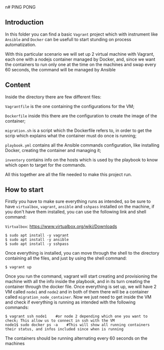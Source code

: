n# PING PONG
## Introduction

In this folder you can find a basic `Vagrant` project which with instrument like `Ansible` and `Docker` can be usefull to start stunding on process automatization.

With this particular scenario we will set up 2 virtual machine with Vagrant, each one with a nodejs container managed by Docker, and, since we want the containers to run only one at the time on the machines and swap every 60 seconds, the command will be managed by Ansible

## Content

Inside the directory there are few different files:    

`Vagrantfile` is the one containing the configurations for the VM;    

`Dockerfile` inside this there are the configuration to create the image of the container;        

`migration.sh` is a script which the Dockerfile refers to, in order to get the scrip which explains what the container must do once is running;     

`playbook.yml` contains all the Ansible commands configuration, like installing Docker, creating the container and managing it;     

`inventory` contains info on the hosts which is used by the playbook to know which open to target for the commands.     

All this together are all the file needed to make this project run.

## How to start

Firstly you have to make sure everything runs as intended, so be sure to have `virtualbox`, `vagrant`, `ansible` and `sshpass` installed on the machine, if you don't have them installed, you can use the following link and shell command:

`Virtualbox`: https://www.virtualbox.org/wiki/Downloads

```
$ sudo apt install -y vagrant
$ sudo apt install -y ansible
$ sudo apt install -y sshpass
```

Once everything is installed, you can move through the shell to the directory containing all the files, and just by using the shell command:
```
$ vagrant up
```
Once you run the command, vagrant will start creating and provisioning the machine with all the info inside the playbook, and in its turn creating the container through the docker file.
Once everything is set up, we will have 2 VM called `node1` and `node2` and in both of them there will be a container called `migration_node_container`. Now we just need to get inside the VM and check if everything is running as intended with the following commands:

```
$ vagrant ssh node1    #or node 2 depending which one you want to check; This allow us to connect in ssh with the VM
node1$ sudo docker ps -a    #This will show all running containers their status, and infos included since when is running
```
The containers should be running alternating every 60 seconds on the machines









